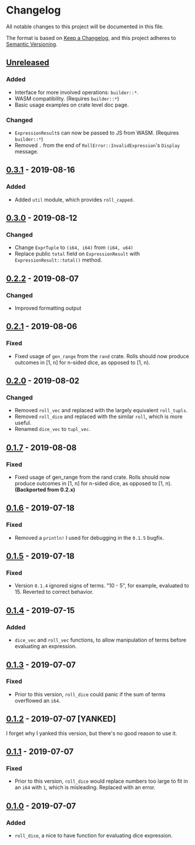 # Changelog
All notable changes to this project will be documented in this file.

The format is based on [Keep a Changelog](https://keepachangelog.com/en/1.0.0/),
and this project adheres to [Semantic Versioning](https://semver.org/spec/v2.0.0.html).

## [Unreleased]
### Added
 - Interface for more involved operations: `builder::*`.
 - WASM compatibility. (Requires `builder::*`)
 - Basic usage examples on crate level doc page.
### Changed
- `ExpressionResult`s can now be passed to JS from WASM.
  (Requires `builder::*`)
- Removed `.` from the end of
  `RollError::InvalidExpression`'s `Display` message.

## [0.3.1] - 2019-08-16
### Added
 - Added `util` module, which provides `roll_capped`.

## [0.3.0] - 2019-08-12
### Changed
 - Change `ExprTuple` to `(i64, i64)` from `(i64, u64)`
 - Replace public `total` field on `ExpressionResult`
   with `ExpressionResult::total()` method.

## [0.2.2] - 2019-08-07
### Changed
 - Improved formatting output

## [0.2.1] - 2019-08-06
### Fixed
 - Fixed usage of `gen_range` from the `rand` crate. Rolls should now
   produce outcomes in [1, n] for n-sided dice, as opposed to [1, n).

## [0.2.0] - 2019-08-02
### Changed
 - Removed `roll_vec` and replaced with the largely equivalent
   `roll_tupls`.
 - Removed `roll_dice` and replaced with the similar `roll`,
   which is more useful.
 - Renamed `dice_vec` to `tupl_vec`.

## [0.1.7] - 2019-08-08
### Fixed
 - Fixed usage of gen_range from the rand crate.
   Rolls should now produce outcomes in [1, n]
   for n-sided dice, as opposed to [1, n).
   **(Backported from 0.2.x)**

## [0.1.6] - 2019-07-18
### Fixed
 - Removed a `println!` I used for
   debugging in the `0.1.5` bugfix.

## [0.1.5] - 2019-07-18
### Fixed
 - Version `0.1.4` ignored signs of terms. "10 - 5",
   for example, evaluated to 15. Reverted to correct
   behavior.

## [0.1.4] - 2019-07-15
### Added
 - `dice_vec` and `roll_vec` functions, to allow
   manipulation of terms before evaluating an expression.

## [0.1.3] - 2019-07-07
### Fixed
 - Prior to this version, `roll_dice` could panic if
   the sum of terms overflowed an `i64`.

## [0.1.2] - 2019-07-07 [YANKED]
I forget why I yanked this version,
but there's no good reason to use it.

## [0.1.1] - 2019-07-07
### Fixed
 - Prior to this version, `roll_dice` would replace
   numbers too large to fit in an `i64` with `1`,
   which is misleading. Replaced with an error.

## [0.1.0] - 2019-07-07
### Added
 - `roll_dice`, a nice to have function for
   evaluating dice expression.

[Unreleased]: https://github.com/Monadic-Cat/mice/compare/0.3.1...HEAD
[0.3.1]: https://github.com/Monadic-Cat/mice/compare/0.3.0...0.3.1
[0.3.0]: https://github.com/Monadic-Cat/mice/compare/0.2.2...0.3.0
[0.2.2]: https://github.com/Monadic-Cat/mice/compare/0.2.1...0.2.2
[0.2.1]: https://github.com/Monadic-Cat/mice/compare/0.2.0...0.2.1
[0.2.0]: https://github.com/Monadic-Cat/mice/compare/0.1.7...0.2.0
[0.1.7]: https://github.com/Monadic-Cat/mice/compare/0.1.6...0.1.7
[0.1.6]: https://github.com/Monadic-Cat/mice/compare/0.1.5...0.1.6
[0.1.5]: https://github.com/Monadic-Cat/mice/compare/0.1.4...0.1.5
[0.1.4]: https://github.com/Monadic-Cat/mice/compare/0.1.3...0.1.4
[0.1.3]: https://github.com/Monadic-Cat/mice/compare/0.1.2...0.1.3
[0.1.2]: https://github.com/Monadic-Cat/mice/compare/0.1.1...0.1.2
[0.1.1]: https://github.com/Monadic-Cat/mice/compare/0.1.0...0.1.1
[0.1.0]: https://github.com/Monadic-Cat/mice/releases/tag/0.1.0
